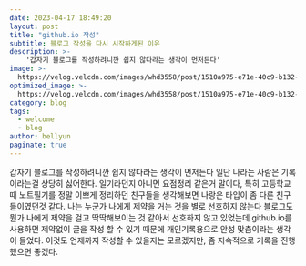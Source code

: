 ```yaml
---
date: 2023-04-17 18:49:20
layout: post
title: "github.io 작성"
subtitle: 블로그 작성을 다시 시작하게된 이유
description: >-
    '갑자기 블로그를 작성하려니깐 쉽지 않다라는 생각이 먼저든다'
image: >-
  https://velog.velcdn.com/images/whd3558/post/1510a975-e71e-40c9-b132-f49c9f1e0ad1/image.png
optimized_image: >-
  https://velog.velcdn.com/images/whd3558/post/1510a975-e71e-40c9-b132-f49c9f1e0ad1/image.png
category: blog
tags:
  - welcome
  - blog
author: bellyun
paginate: true
---
```


갑자기 블로그를 작성하려니깐 쉽지 않다라는 생각이 먼저든다
일단 나라는 사람은 기록이라는걸 상당히 싫어한다. 일기라던지 아니면 요점정리 같은거 말이다, 특히 고등학교때 노트필기를 정말 이쁘게 정리하던 친구들을 생각해보면 나랑은 타입이 좀 다른 친구들이였던것 같다. 나는 누군가 나에게 제약을 거는 것을 별로 선호하지 않는다 블로그도 뭔가 나에게 제약을 걸고 딱딱해보이는 것 같아서 선호하지 않고 있었는데 github.io를 사용하면 제약없이 글을 작성 할 수 있기 때문에 개인기록용으로 안성 맞춤이라는 생각이 들었다. 이것도 언제까지 작성할 수 있을지는 모르겠지만, 좀 지속적으로 기록을 진행했으면 좋겠다.